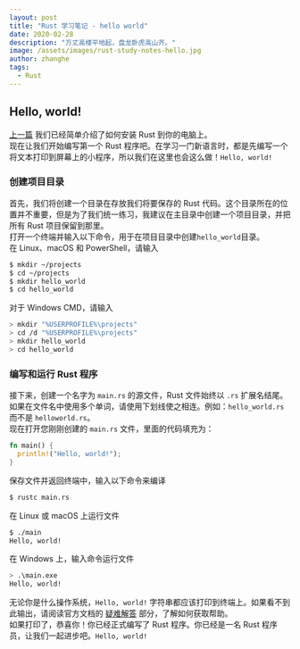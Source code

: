 ```yaml
---
layout: post
title: "Rust 学习笔记 - hello world"
date: 2020-02-28
description: "万丈高楼平地起，盘龙卧虎高山齐。"
image: /assets/images/rust-study-notes-hello.jpg
author: zhanghe
tags:
  - Rust
---
```


## Hello, world!

[上一篇](https://zhanghe.cool/2020/02/26/rust-study-notes-1.html#%E5%AE%89%E8%A3%85-rust) 我们已经简单介绍了如何安装 Rust 到你的电脑上。  
现在让我们开始编写第一个 Rust 程序吧。在学习一门新语言时，都是先编写一个将文本打印到屏幕上的小程序，所以我们在这里也会这么做！`Hello, world!`

### 创建项目目录

首先，我们将创建一个目录在存放我们将要保存的 Rust 代码。这个目录所在的位置并不重要，但是为了我们统一练习，我建议在主目录中创建一个项目目录，并把所有 Rust 项目保留到那里。  
打开一个终端并输入以下命令，用于在项目目录中创建`hello_world`目录。  
在 Linux、macOS 和 PowerShell，请输入

```bash
$ mkdir ~/projects
$ cd ~/projects
$ mkdir hello_world
$ cd hello_world
```

对于 Windows CMD，请输入

```bash
> mkdir "%USERPROFILE%\projects"
> cd /d "%USERPROFILE%\projects"
> mkdir hello_world
> cd hello_world
```

### 编写和运行 Rust 程序

接下来，创建一个名字为 `main.rs` 的源文件，Rust 文件始终以 `.rs` 扩展名结尾。如果在文件名中使用多个单词，请使用下划线使之相连。例如：`hello_world.rs` 而不是 `helloworld.rs`。  
现在打开您刚刚创建的 `main.rs` 文件，里面的代码填充为：

```rust
fn main() {
  println!("Hello, world!");
}
```
保存文件并返回终端中，输入以下命令来编译
```bash
$ rustc main.rs
```
在 Linux 或 macOS 上运行文件
```bash
$ ./main
Hello, world!
```
在 Windows 上，输入命令运行文件
```bash
> .\main.exe
Hello, world!
```
无论你是什么操作系统，`Hello, world!` 字符串都应该打印到终端上。如果看不到此输出，请阅读官方文档的 [疑难解答](https://doc.rust-lang.org/book/ch01-01-installation.html#troubleshooting) 部分，了解如何获取帮助。  
如果打印了，恭喜你！你已经正式编写了 Rust 程序。你已经是一名 Rust 程序员，让我们一起进步吧。`Hello, world!`